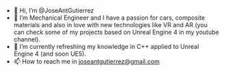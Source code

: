 - 👋 Hi, I’m @JoseAntGutierrez
- 👀 I’m Mechanical Engineer and I have a passion for cars, composite materials and also in love with  new technologies like VR and AR (you can check some of my projects based on Unreal Engine 4 in my youtube channel).
- 🌱 I’m currently refreshing my knowledge in C++ applied to Unreal Engine 4 (and soon UE5).
- 📫 How to reach me in joseantgutierrez@gmail.com

<!---
JaGSpain/JaGSpain is a ✨ special ✨ repository because its `README.md` (this file) appears on your GitHub profile.
You can click the Preview link to take a look at your changes.
--->
